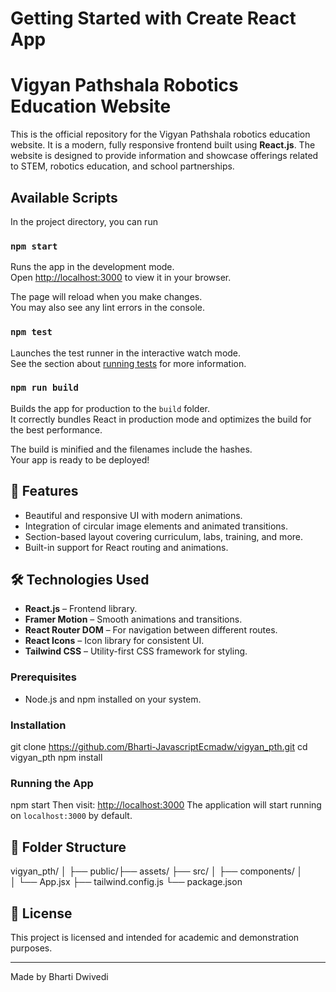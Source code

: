 # Getting Started with Create React App

# Vigyan Pathshala Robotics Education Website

This is the official repository for the Vigyan Pathshala robotics education website. It is a modern, fully responsive frontend built using **React.js**. The website is designed to provide information and showcase offerings related to STEM, robotics education, and school partnerships.

## Available Scripts

In the project directory, you can run

### `npm start`

Runs the app in the development mode.\
Open [http://localhost:3000](http://localhost:3000) to view it in your browser.

The page will reload when you make changes.\
You may also see any lint errors in the console.

### `npm test`

Launches the test runner in the interactive watch mode.\
See the section about [running tests](https://facebook.github.io/create-react-app/docs/running-tests) for more information.

### `npm run build`

Builds the app for production to the `build` folder.\
It correctly bundles React in production mode and optimizes the build for the best performance.

The build is minified and the filenames include the hashes.\
Your app is ready to be deployed!



## 🚀 Features

- Beautiful and responsive UI with modern animations.
- Integration of circular image elements and animated transitions.
- Section-based layout covering curriculum, labs, training, and more.
- Built-in support for React routing and animations.

## 🛠️ Technologies Used

- **React.js** – Frontend library.
- **Framer Motion** – Smooth animations and transitions.
- **React Router DOM** – For navigation between different routes.
- **React Icons** – Icon library for consistent UI.
- **Tailwind CSS** – Utility-first CSS framework for styling.


### Prerequisites

- Node.js and npm installed on your system.

### Installation


git clone https://github.com/Bharti-JavascriptEcmadw/vigyan_pth.git
cd vigyan_pth
npm install


### Running the App

npm start
Then visit: [http://localhost:3000](http://localhost:3000)
The application will start running on `localhost:3000` by default.

## 📁 Folder Structure


vigyan_pth/
│
├── public/├── assets/
├── src/
│   ├── components/
│   
│   └── App.jsx
├── tailwind.config.js
└── package.json


## 📝 License

This project is licensed and intended for academic and demonstration purposes.

---

Made by Bharti Dwivedi
